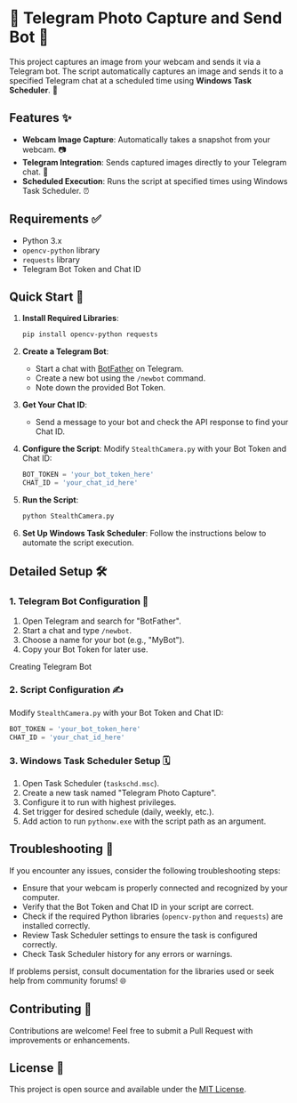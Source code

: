 # 📸 Telegram Photo Capture and Send Bot 🤖

This project captures an image from your webcam and sends it via a Telegram bot. The script automatically captures an image and sends it to a specified Telegram chat at a scheduled time using **Windows Task Scheduler**. 🌟

## Features ✨

- **Webcam Image Capture**: Automatically takes a snapshot from your webcam. 📷
- **Telegram Integration**: Sends captured images directly to your Telegram chat. 💬
- **Scheduled Execution**: Runs the script at specified times using Windows Task Scheduler. ⏰

## Requirements ✅

- Python 3.x
- `opencv-python` library
- `requests` library
- Telegram Bot Token and Chat ID

## Quick Start 🚀

1. **Install Required Libraries**:
   ```bash
   pip install opencv-python requests
   ```

2. **Create a Telegram Bot**:
   - Start a chat with [BotFather](https://t.me/botfather) on Telegram.
   - Create a new bot using the `/newbot` command.
   - Note down the provided Bot Token.

3. **Get Your Chat ID**:
   - Send a message to your bot and check the API response to find your Chat ID.

4. **Configure the Script**:
   Modify `StealthCamera.py` with your Bot Token and Chat ID:
   ```python
   BOT_TOKEN = 'your_bot_token_here'
   CHAT_ID = 'your_chat_id_here'
   ```

5. **Run the Script**:
   ```bash
   python StealthCamera.py
   ```

6. **Set Up Windows Task Scheduler**:
   Follow the instructions below to automate the script execution.

## Detailed Setup 🛠️

### 1. Telegram Bot Configuration 🤖

1. Open Telegram and search for "BotFather".
2. Start a chat and type `/newbot`.
3. Choose a name for your bot (e.g., "MyBot").
4. Copy your Bot Token for later use.

Creating Telegram Bot

### 2. Script Configuration ✍️

Modify `StealthCamera.py` with your Bot Token and Chat ID:

```python
BOT_TOKEN = 'your_bot_token_here'
CHAT_ID = 'your_chat_id_here'
```

### 3. Windows Task Scheduler Setup 🗓️

1. Open Task Scheduler (`taskschd.msc`).
2. Create a new task named "Telegram Photo Capture".
3. Configure it to run with highest privileges.
4. Set trigger for desired schedule (daily, weekly, etc.).
5. Add action to run `pythonw.exe` with the script path as an argument.

## Troubleshooting 🔧

If you encounter any issues, consider the following troubleshooting steps:

- Ensure that your webcam is properly connected and recognized by your computer.
- Verify that the Bot Token and Chat ID in your script are correct.
- Check if the required Python libraries (`opencv-python` and `requests`) are installed correctly.
- Review Task Scheduler settings to ensure the task is configured correctly.
- Check Task Scheduler history for any errors or warnings.

If problems persist, consult documentation for the libraries used or seek help from community forums! 🌐

## Contributing 🤝

Contributions are welcome! Feel free to submit a Pull Request with improvements or enhancements.

## License 📄

This project is open source and available under the [MIT License](LICENSE).

